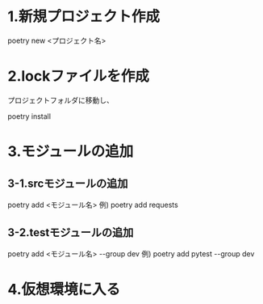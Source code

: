 # 1.新規プロジェクト作成

poetry new <プロジェクト名>

# 2.lockファイルを作成
プロジェクトフォルダに移動し、

poetry install

# 3.モジュールの追加

## 3-1.srcモジュールの追加
 poetry add <モジュール名>
 例) poetry add requests

## 3-2.testモジュールの追加
 poetry add <モジュール名> --group dev
 例) poetry add pytest --group dev

 # 4.仮想環境に入る
 